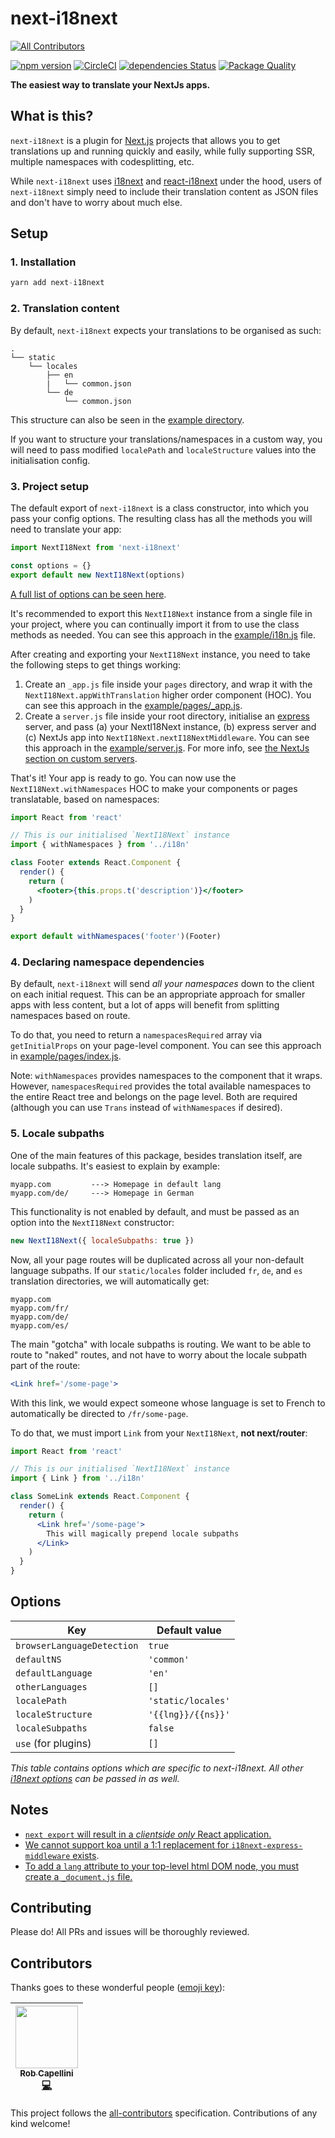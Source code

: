# next-i18next
[![All Contributors](https://img.shields.io/badge/all_contributors-1-orange.svg?style=flat-square)](#contributors)

[![npm version](https://badge.fury.io/js/next-i18next.svg)](https://badge.fury.io/js/next-i18next)
[![CircleCI](https://circleci.com/gh/isaachinman/next-i18next.svg?style=shield)](https://circleci.com/gh/isaachinman/next-i18next)
[![dependencies Status](https://david-dm.org/isaachinman/next-i18next/status.svg)](https://david-dm.org/isaachinman/next-i18next)
[![Package Quality](https://npm.packagequality.com/shield/next-i18next.svg)](https://packagequality.com/#?package=next-i18next)

**The easiest way to translate your NextJs apps.**

## What is this?

`next-i18next` is a plugin for [Next.js](https://nextjs.org/) projects that allows you to get translations up and running quickly and easily, while fully supporting SSR, multiple namespaces with codesplitting, etc.

While `next-i18next` uses [i18next](https://www.i18next.com/) and [react-i18next](https://github.com/i18next/react-i18next) under the hood, users of `next-i18next` simply need to include their translation content as JSON files and don't have to worry about much else.

## Setup

### 1. Installation

```jsx
yarn add next-i18next
```

### 2. Translation content

By default, `next-i18next` expects your translations to be organised as such:
```
.
└── static
    └── locales
        ├── en
        |   └── common.json
        └── de
            └── common.json
```

This structure can also be seen in the [example directory](./example).

If you want to structure your translations/namespaces in a custom way, you will need to pass modified `localePath` and `localeStructure` values into the initialisation config.

### 3. Project setup

The default export of `next-i18next` is a class constructor, into which you pass your config options. The resulting class has all the methods you will need to translate your app:

```jsx
import NextI18Next from 'next-i18next'

const options = {}
export default new NextI18Next(options)
```

[A full list of options can be seen here](#options).

It's recommended to export this `NextI18Next` instance from a single file in your project, where you can continually import it from to use the class methods as needed. You can see this approach in the [example/i18n.js](./example/i18n.js) file.

After creating and exporting your `NextI18Next` instance, you need to take the following steps to get things working:

1. Create an `_app.js` file inside your `pages` directory, and wrap it with the `NextI18Next.appWithTranslation` higher order component (HOC). You can see this approach in the [example/pages/_app.js](./example/pages/_app.js). 
2. Create a `server.js` file inside your root directory, initialise an [express](https://www.npmjs.com/package/express) server, and pass (a) your NextI18Next instance, (b) express server and (c) NextJs app into `NextI18Next.nextI18NextMiddleware`. You can see this approach in the [example/server.js](./example/server.js). For more info, see [the NextJs section on custom servers](https://github.com/zeit/next.js#custom-server-and-routing).

That's it! Your app is ready to go. You can now use the `NextI18Next.withNamespaces` HOC to make your components or pages translatable, based on namespaces:

```jsx
import React from 'react'

// This is our initialised `NextI18Next` instance
import { withNamespaces } from '../i18n'

class Footer extends React.Component {
  render() {
    return (
      <footer>{this.props.t('description')}</footer>
    )
  }
}

export default withNamespaces('footer')(Footer)
```

### 4. Declaring namespace dependencies

By default, `next-i18next` will send _all your namespaces_ down to the client on each initial request. This can be an appropriate approach for smaller apps with less content, but a lot of apps will benefit from splitting namespaces based on route.

To do that, you need to return a `namespacesRequired` array via `getInitialProps` on your page-level component. You can see this approach in [example/pages/index.js](./example/pages/index.js).

Note: `withNamespaces` provides namespaces to the component that it wraps. However, `namespacesRequired` provides the total available namespaces to the entire React tree and belongs on the page level. Both are required (although you can use `Trans` instead of `withNamespaces` if desired).

### 5. Locale subpaths

One of the main features of this package, besides translation itself, are locale subpaths. It's easiest to explain by example:

```
myapp.com         ---> Homepage in default lang
myapp.com/de/     ---> Homepage in German
```

This functionality is not enabled by default, and must be passed as an option into the `NextI18Next` constructor:

```jsx
new NextI18Next({ localeSubpaths: true })
```

Now, all your page routes will be duplicated across all your non-default language subpaths. If our `static/locales` folder included `fr`, `de`, and `es` translation directories, we will automatically get:

```
myapp.com
myapp.com/fr/
myapp.com/de/
myapp.com/es/
```

The main "gotcha" with locale subpaths is routing. We want to be able to route to "naked" routes, and not have to worry about the locale subpath part of the route:

```jsx
<Link href='/some-page'>
```

With this link, we would expect someone whose language is set to French to automatically be directed to `/fr/some-page`.

To do that, we must import `Link` from your `NextI18Next`, **not next/router**:

```jsx
import React from 'react'

// This is our initialised `NextI18Next` instance
import { Link } from '../i18n'

class SomeLink extends React.Component {
  render() {
    return (
      <Link href='/some-page'>
        This will magically prepend locale subpaths
      </Link>
    )
  }
}
```

## Options

| Key  | Default value |
| ------------- | ------------- |
| `browserLanguageDetection`  | `true`  |
| `defaultNS` | `'common'`  |
| `defaultLanguage`  | `'en'`  |
| `otherLanguages` | `[]`  |
| `localePath` | `'static/locales'`  |
| `localeStructure` | `'{{lng}}/{{ns}}'`  |
| `localeSubpaths` | `false`  |
| `use` (for plugins) | `[]`  |

_This table contains options which are specific to next-i18next. All other [i18next options](https://www.i18next.com/overview/configuration-options) can be passed in as well._

## Notes

- [`next export` will result in a _clientside only_ React application.](https://github.com/isaachinman/next-i18next/issues/10)
- [We cannot support koa until a 1:1 replacement for `i18next-express-middleware` exists](https://github.com/isaachinman/next-i18next/issues/9).
- [To add a `lang` attribute to your top-level html DOM node, you must create a `_document.js` file.](https://github.com/isaachinman/next-i18next/issues/20#issuecomment-443461652)

## Contributing

Please do! All PRs and issues will be thoroughly reviewed.

## Contributors

Thanks goes to these wonderful people ([emoji key](https://github.com/kentcdodds/all-contributors#emoji-key)):

<!-- ALL-CONTRIBUTORS-LIST:START - Do not remove or modify this section -->
<!-- prettier-ignore -->
| [<img src="https://avatars3.githubusercontent.com/u/75311?v=4" width="100px;"/><br /><sub><b>Rob Capellini</b></sub>](https://github.com/capellini)<br />[💻](https://github.com/isaachinman/next-i18next/commits?author=capellini "Code") |
| :---: |
<!-- ALL-CONTRIBUTORS-LIST:END -->

This project follows the [all-contributors](https://github.com/kentcdodds/all-contributors) specification. Contributions of any kind welcome!